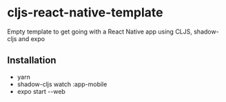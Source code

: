 # cljs-react-native-template
Empty template to get going with a React Native app using CLJS, shadow-cljs and expo

## Installation
- yarn
- shadow-cljs watch :app-mobile
- expo start --web
